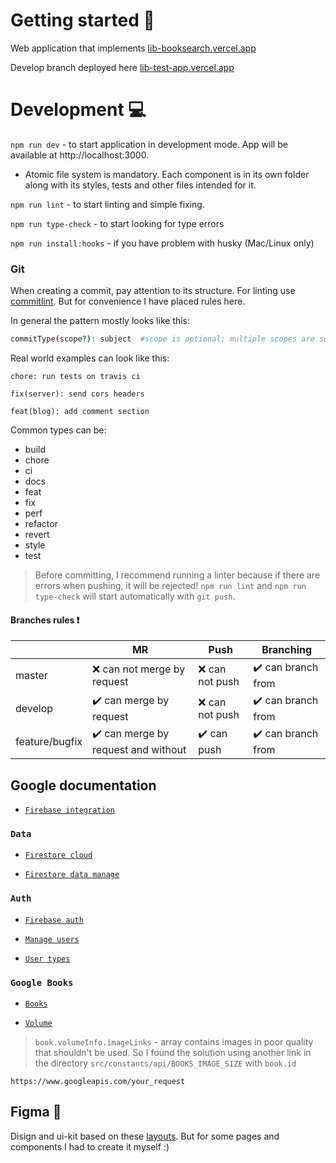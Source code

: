 #  Getting started :wave:
Web application that implements [lib-booksearch.vercel.app](https://lib-booksearch.vercel.app/)

Develop branch deployed here [lib-test-app.vercel.app](https://lib-test-app.vercel.app/)
# Development :computer:
`npm run dev` - to start application in development mode. App will be available at http://localhost:3000. 
- Atomic file system is mandatory. Each component is in its own folder along with its styles, tests and other files intended for it.

`npm run lint` - to start linting and simple fixing.

`npm run type-check` - to start looking for type errors
 
`npm run install:hooks` - if you have problem with husky (Mac/Linux only)

###  Git
When creating a commit, pay attention to its structure. For linting use [commitlint](https://github.com/conventional-changelog/commitlint). But for convenience I have placed rules here.

In general the pattern mostly looks like this:
```sh
commitType(scope?): subject  #scope is optional; multiple scopes are supported (current delimiter options: "/", "\" and ",")
```

Real world examples can look like this:

```
chore: run tests on travis ci
```

```
fix(server): send cors headers
```

```
feat(blog): add comment section
```
Common types can be:
- build
- chore
- ci
- docs
- feat
- fix
- perf
- refactor
- revert
- style
- test

> Before committing, I recommend running a linter because if there are errors when pushing, it will be rejected! `npm run lint` and `npm run type-check` will start automatically with `git push`.

####  Branches rules :heavy_exclamation_mark:

|                | MR           | Push       | Branching|
|----------------|--------------------|--------------|---------|
|master 				 |:x: can not merge by request|:x: can not push           | :heavy_check_mark: can branch from|
|develop         |:heavy_check_mark:	can merge by request   |:x: can not push         | :heavy_check_mark: can branch from|
|feature/bugfix  | :heavy_check_mark: can merge by request and without| :heavy_check_mark: can push | :heavy_check_mark: can branch from|

##  Google documentation

 - [`Firebase integration`](https://firebase.google.com/docs/web/setup#add-sdk-and-initialize)

### `Data`

 - [`Firestore cloud`](https://firebase.google.com/docs/firestore/query-data/get-data?hl=en&authuser=2)

 - [`Firestore data manage`](https://firebase.google.com/docs/firestore/manage-data/structure-data)

### `Auth`

 - [`Firebase auth`](https://firebase.google.com/docs/auth/web/firebaseui)

 - [`Manage users`](https://firebase.google.com/docs/auth/web/manage-users)

 - [`User types`](https://firebase.google.com/docs/reference/js/auth.user)

### `Google Books`

 - [`Books`](https://developers.google.com/books/docs/v1/getting_started)

 - [`Volume`](https://developers.google.com/books/docs/v1/reference/volumes#resource-representations)

> `book.volumeInfo.imageLinks` - array contains images in poor quality that shouldn't be used. So I found the solution using another link in the directory `src/constants/api/BOOKS_IMAGE_SIZE` with `book.id`

```
https://www.googleapis.com/your_request
```

##  Figma :art:

Disign and ui-kit based on these [layouts](https://www.figma.com/file/3KUeji625hyCsGa52g8MIB/Cosssy-%5BFurniture-store%5D-(Community)?type=design&node-id=451-965). But for some pages and components I had to create it myself :)




